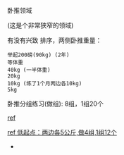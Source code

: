 
卧推领域

(这是个非常狭窄的领域)

有没有兴致 排序，两侧卧推重量：
```
举起200磅(90kg) (2年)
等体重
40kg (一半体重)
20kg
10kg (练了1个月两边各10kg)
5kg
```

卧推分组练习(做组):
8组，1组20个



[ref](https://www.zhihu.com/question/21084197/answer/35592569)

[ref 低起点：两边各5公斤,做4组,1组12个](https://www.zhihu.com/question/21084197/answer/35592569)

-
